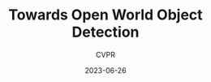 ---
layout: seminar-post
title: "Towards Open World Object Detection"
subtitle: 'CVPR'
categories:
    - "Computer Vision"
tags: [Object-Detection]
date: 2023-06-26
pdf_url: 'https://drive.google.com/file/d/1WPrLIHI2Ld8X0fmskVNtsBDdgGU-06Q0/preview'
---